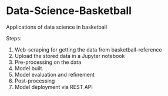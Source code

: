 # Data-Science-Basketball
Applications of data science in basketball

Steps:
1. Web-scraping for getting the data from basketball-reference
2. Upload the stored data in a Jupyter notebook
3. Pre-processing on the data
4. Model built.
5. Model evaluation and refinement
6. Post-processing
7. Model deployment via REST API
